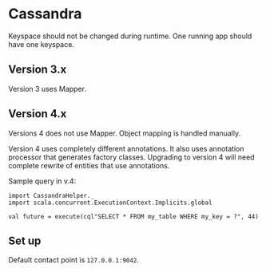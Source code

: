 # Cassandra 

Keyspace should not be changed during runtime. One running app should have one keyspace.

## Version 3.x
Version 3 uses Mapper. 



## Version 4.x
Versions 4 does not use Mapper. Object mapping is handled manually.

Version 4 uses completely different annotations. It also uses annotation processor that generates factory classes. 
Upgrading to version 4 will need complete rewrite of entities that use annotations. 


Sample query in v.4: 
```
import CassandraHelper._
import scala.concurrent.ExecutionContext.Implicits.global

val future = execute(cql"SELECT * FROM my_table WHERE my_key = ?", 44)
```


## Set up
Default contact point is `127.0.0.1:9042`.









